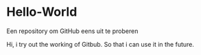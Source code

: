 # Hello-World
Een repository om GitHub eens uit te proberen

Hi, i try out the working of Gitbub. So that i can use it in the future.
